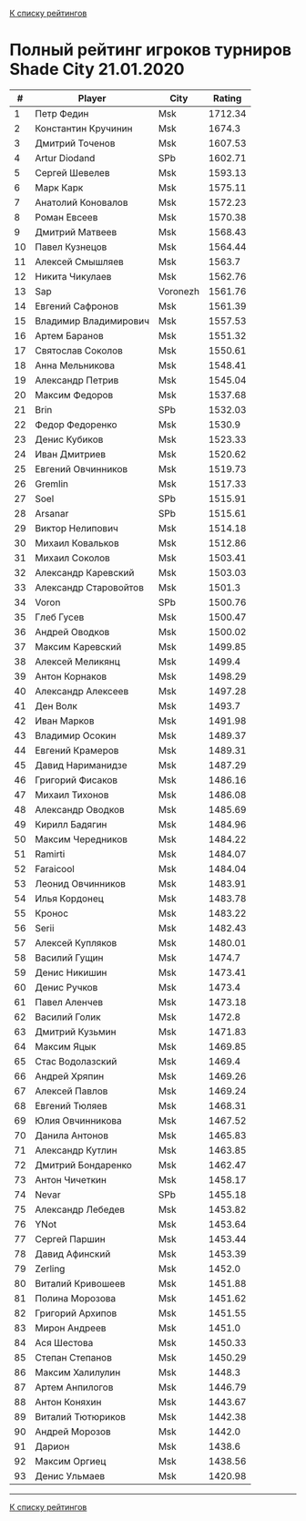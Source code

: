 [К списку рейтингов](https://pee-kay.github.io/russian-wu-rating)
# Полный рейтинг игроков турниров Shade City 21.01.2020 #

| # |Player                   |City      |Rating  |
|---|-------------------------|----------|--------|
|  1|Петр Федин               |Msk       |1712.34 |
|  2|Константин Кручинин      |Msk       |1674.3  |
|  3|Дмитрий Точенов          |Msk       |1607.53 |
|  4|Artur Diodand            |SPb       |1602.71 |
|  5|Сергей Шевелев           |Msk       |1593.13 |
|  6|Марк Карк                |Msk       |1575.11 |
|  7|Анатолий Коновалов       |Msk       |1572.23 |
|  8|Роман Евсеев             |Msk       |1570.38 |
|  9|Дмитрий Матвеев          |Msk       |1568.43 |
| 10|Павел Кузнецов           |Msk       |1564.44 |
| 11|Алексей Смышляев         |Msk       |1563.7  |
| 12|Никита Чикулаев          |Msk       |1562.76 |
| 13|Sap                      |Voronezh  |1561.76 |
| 14|Евгений Сафронов         |Msk       |1561.39 |
| 15|Владимир Владимирович    |Msk       |1557.53 |
| 16|Артем Баранов            |Msk       |1551.32 |
| 17|Святослав Соколов        |Msk       |1550.61 |
| 18|Анна Мельникова          |Msk       |1548.41 |
| 19|Александр Петрив         |Msk       |1545.04 |
| 20|Максим Федоров           |Msk       |1537.68 |
| 21|Brin                     |SPb       |1532.03 |
| 22|Федор Федоренко          |Msk       |1530.9  |
| 23|Денис Кубиков            |Msk       |1523.33 |
| 24|Иван Дмитриев            |Msk       |1520.62 |
| 25|Евгений Овчинников       |Msk       |1519.73 |
| 26|Gremlin                  |Msk       |1517.33 |
| 27|Soel                     |SPb       |1515.91 |
| 28|Arsanar                  |SPb       |1515.61 |
| 29|Виктор Нелипович         |Msk       |1514.18 |
| 30|Михаил Ковальков         |Msk       |1512.86 |
| 31|Михаил Соколов           |Msk       |1503.41 |
| 32|Александр Каревский      |Msk       |1503.03 |
| 33|Александр Старовойтов    |Msk       |1501.3  |
| 34|Voron                    |SPb       |1500.76 |
| 35|Глеб Гусев               |Msk       |1500.47 |
| 36|Андрей Оводков           |Msk       |1500.02 |
| 37|Максим Каревский         |Msk       |1499.85 |
| 38|Алексей Меликянц         |Msk       |1499.4  |
| 39|Антон Корнаков           |Msk       |1498.29 |
| 40|Александр Алексеев       |Msk       |1497.28 |
| 41|Ден Волк                 |Msk       |1493.7  |
| 42|Иван Марков              |Msk       |1491.98 |
| 43|Владимир Осокин          |Msk       |1489.37 |
| 44|Евгений Крамеров         |Msk       |1489.31 |
| 45|Давид Нариманидзе        |Msk       |1487.29 |
| 46|Григорий Фисаков         |Msk       |1486.16 |
| 47|Михаил Тихонов           |Msk       |1486.08 |
| 48|Александр Оводков        |Msk       |1485.69 |
| 49|Кирилл Бадягин           |Msk       |1484.96 |
| 50|Максим Чередников        |Msk       |1484.22 |
| 51|Ramirti                  |Msk       |1484.07 |
| 52|Faraicool                |Msk       |1484.04 |
| 53|Леонид Овчинников        |Msk       |1483.91 |
| 54|Илья Кордонец            |Msk       |1483.78 |
| 55|Кронос                   |Msk       |1483.22 |
| 56|Serii                    |Msk       |1482.43 |
| 57|Алексей Купляков         |Msk       |1480.01 |
| 58|Василий Гущин            |Msk       |1474.7  |
| 59|Денис Никишин            |Msk       |1473.41 |
| 60|Денис Ручков             |Msk       |1473.4  |
| 61|Павел Аленчев            |Msk       |1473.18 |
| 62|Василий Голик            |Msk       |1472.8  |
| 63|Дмитрий Кузьмин          |Msk       |1471.83 |
| 64|Максим Яцык              |Msk       |1469.85 |
| 65|Стас Водолазский         |Msk       |1469.4  |
| 66|Андрей Хряпин            |Msk       |1469.26 |
| 67|Алексей Павлов           |Msk       |1469.24 |
| 68|Евгений Тюляев           |Msk       |1468.31 |
| 69|Юлия Овчинникова         |Msk       |1467.52 |
| 70|Данила Антонов           |Msk       |1465.83 |
| 71|Александр Кутлин         |Msk       |1463.85 |
| 72|Дмитрий Бондаренко       |Msk       |1462.47 |
| 73|Антон Чичеткин           |Msk       |1458.17 |
| 74|Nevar                    |SPb       |1455.18 |
| 75|Александр Лебедев        |Msk       |1453.82 |
| 76|YNot                     |Msk       |1453.64 |
| 77|Сергей Паршин            |Msk       |1453.44 |
| 78|Давид Афинский           |Msk       |1453.39 |
| 79|Zerling                  |Msk       |1452.0  |
| 80|Виталий Кривошеев        |Msk       |1451.88 |
| 81|Полина Морозова          |Msk       |1451.62 |
| 82|Григорий Архипов         |Msk       |1451.55 |
| 83|Мирон Андреев            |Msk       |1451.0  |
| 84|Ася Шестова              |Msk       |1450.33 |
| 85|Степан Степанов          |Msk       |1450.29 |
| 86|Максим Халилулин         |Msk       |1448.3  |
| 87|Артем Анпилогов          |Msk       |1446.79 |
| 88|Антон Коняхин            |Msk       |1443.67 |
| 89|Виталий Тютюриков        |Msk       |1442.38 |
| 90|Андрей Морозов           |Msk       |1442.0  |
| 91|Дарион                   |Msk       |1438.6  |
| 92|Максим Оргиец            |Msk       |1438.56 |
| 93|Денис Ульмаев            |Msk       |1420.98 |


---

[К списку рейтингов](https://pee-kay.github.io/russian-wu-rating)
